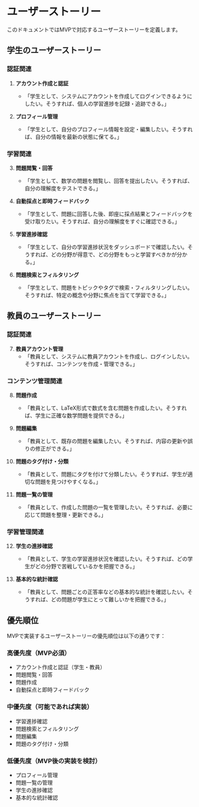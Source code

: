 # ユーザーストーリー

このドキュメントではMVPで対応するユーザーストーリーを定義します。

## 学生のユーザーストーリー

### 認証関連

1. **アカウント作成と認証**
   - 「学生として、システムにアカウントを作成してログインできるようにしたい。そうすれば、個人の学習進捗を記録・追跡できる。」

2. **プロフィール管理**
   - 「学生として、自分のプロフィール情報を設定・編集したい。そうすれば、自分の情報を最新の状態に保てる。」

### 学習関連

3. **問題閲覧・回答**
   - 「学生として、数学の問題を閲覧し、回答を提出したい。そうすれば、自分の理解度をテストできる。」

4. **自動採点と即時フィードバック**
   - 「学生として、問題に回答した後、即座に採点結果とフィードバックを受け取りたい。そうすれば、自分の理解度をすぐに確認できる。」

5. **学習進捗確認**
   - 「学生として、自分の学習進捗状況をダッシュボードで確認したい。そうすれば、どの分野が得意で、どの分野をもっと学習すべきかが分かる。」

6. **問題検索とフィルタリング**
   - 「学生として、問題をトピックやタグで検索・フィルタリングしたい。そうすれば、特定の概念や分野に焦点を当てて学習できる。」

## 教員のユーザーストーリー

### 認証関連

7. **教員アカウント管理**
   - 「教員として、システムに教員アカウントを作成し、ログインしたい。そうすれば、コンテンツを作成・管理できる。」

### コンテンツ管理関連

8. **問題作成**
   - 「教員として、LaTeX形式で数式を含む問題を作成したい。そうすれば、学生に正確な数学問題を提供できる。」

9. **問題編集**
   - 「教員として、既存の問題を編集したい。そうすれば、内容の更新や誤りの修正ができる。」

10. **問題のタグ付け・分類**
    - 「教員として、問題にタグを付けて分類したい。そうすれば、学生が適切な問題を見つけやすくなる。」

11. **問題一覧の管理**
    - 「教員として、作成した問題の一覧を管理したい。そうすれば、必要に応じて問題を整理・更新できる。」

### 学習管理関連

12. **学生の進捗確認**
    - 「教員として、学生の学習進捗状況を確認したい。そうすれば、どの学生がどの分野で苦戦しているかを把握できる。」

13. **基本的な統計確認**
    - 「教員として、問題ごとの正答率などの基本的な統計を確認したい。そうすれば、どの問題が学生にとって難しいかを把握できる。」

## 優先順位

MVPで実装するユーザーストーリーの優先順位は以下の通りです：

### 高優先度（MVP必須）
- アカウント作成と認証（学生・教員）
- 問題閲覧・回答
- 問題作成
- 自動採点と即時フィードバック

### 中優先度（可能であれば実装）
- 学習進捗確認
- 問題検索とフィルタリング
- 問題編集
- 問題のタグ付け・分類

### 低優先度（MVP後の実装を検討）
- プロフィール管理
- 問題一覧の管理
- 学生の進捗確認
- 基本的な統計確認

